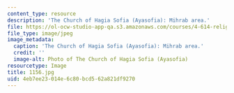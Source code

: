 ```yaml
---
content_type: resource
description: 'The Church of Hagia Sofia (Ayasofia): Mihrab area.'
file: https://ol-ocw-studio-app-qa.s3.amazonaws.com/courses/4-614-religious-architecture-and-islamic-cultures-fall-2002/4eb7ee23014e6c80bcd562a821df9270_1156.jpg
file_type: image/jpeg
image_metadata:
  caption: 'The Church of Hagia Sofia (Ayasofia): Mihrab area.'
  credit: ''
  image-alt: Photo of The Church of Hagia Sofia (Ayasofia)
resourcetype: Image
title: 1156.jpg
uid: 4eb7ee23-014e-6c80-bcd5-62a821df9270
---
```

